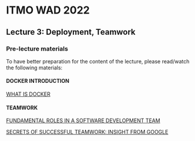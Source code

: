 # ITMO WAD 2022
## Lecture 3: Deployment, Teamwork
### Pre-lecture materials
To have better preparation for the content of the lecture, please read/watch the following materials:

#### DOCKER INTRODUCTION
[WHAT IS DOCKER](https://youtu.be/jPdIRX6q4jA)

#### TEAMWORK
[FUNDAMENTAL ROLES IN A SOFTWARE DEVELOPMENT TEAM](https://projectcor.com/blog/fundamental-roles-on-a-software-development-team/)

[SECRETS OF SUCCESSFUL TEAMWORK: INSIGHT FROM GOOGLE](https://youtu.be/hHIikHJV9fI)